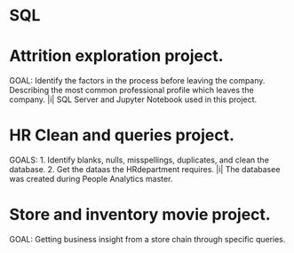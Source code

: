 # SQL

  # Attrition exploration project. 
  GOAL: Identify the factors in the process before leaving the company. 
  Describing the most common professional profile which leaves the company. 
  |i| SQL Server and Jupyter Notebook used in this project. 

  # HR Clean and queries project.
  GOALS: 1. Identify blanks, nulls, misspellings, duplicates, and clean the database.
         2.  Get the dataas the  HRdepartment requires. 
  |i| The databasee was created during People Analytics master. 

  # Store and inventory movie project. 
  GOAL: Getting business insight from a store chain through specific queries.
  

  






  
  
